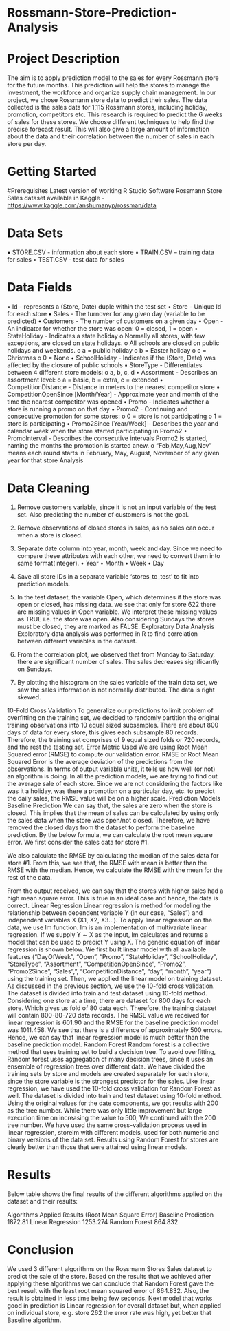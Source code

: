 # Rossmann-Store-Prediction-Analysis

# Project Description

The aim is to apply prediction model to the sales for every Rossmann store for the future months. This prediction will help the stores to manage the investment, the workforce and organize supply chain management. 
In our project, we chose Rossmann store data to predict their sales. The data collected is the sales data for 1,115 Rossmann stores, including holiday, promotion, competitors etc. This research is required to predict the 6 weeks of sales for these stores. 
We choose different techniques to help find the precise forecast result. This will also give a large amount of information about the data and their correlation between the number of sales in each store per day.

# Getting Started
#Prerequisites
Latest version of working R Studio Software
Rossmann Store Sales dataset available in Kaggle - https://www.kaggle.com/anshumanyp/rossman/data

# Data Sets
•	STORE.CSV - information about each store
•	TRAIN.CSV – training data for sales
•	TEST.CSV - test data for sales

# Data Fields
•	Id - represents a (Store, Date) duple within the test set
•	Store - Unique Id for each store
•	Sales - The turnover for any given day (variable to be predicted)
•	Customers - The number of customers on a given day
•	Open - An indicator for whether the store was open: 0 = closed, 1 = open
•	StateHoliday - Indicates a state holiday
o	Normally all stores, with few exceptions, are closed on state holidays.
o	All schools are closed on public holidays and weekends.
o	a = public holiday
o	b = Easter holiday
o	c = Christmas
o	0 = None
•	SchoolHoliday - Indicates if the (Store, Date) was affected by the closure of public schools
•	StoreType - Differentiates between 4 different store models:
o	a, b, c, d
•	Assortment - Describes an assortment level:
o	a = basic, b = extra, c = extended
•	CompetitionDistance - Distance in meters to the nearest competitor store
•	CompetitionOpenSince [Month/Year] - Approximate year and month of the time the nearest competitor was opened
•	Promo - Indicates whether a store is running a promo on that day
•	Promo2 - Continuing and consecutive promotion for some stores:
o	0 = store is not participating
o	1 = store is participating
•	Promo2Since [Year/Week] - Describes the year and calendar week when the store started participating in Promo2
•	PromoInterval - Describes the consecutive intervals Promo2 is started, naming the months the promotion is started anew.
o	“Feb,May,Aug,Nov” means each round starts in February, May, August, November of any given year for that store
Analysis

# Data Cleaning
1.	Remove customers variable, since it is not an input variable of the test set. Also predicting the number of customers is not the goal.
2.	Remove observations of closed stores in sales, as no sales can occur when a store is closed.
3.	Separate date column into year, month, week and day. Since we need to compare these attributes with each other, we need to convert them into same format(integer).
•	Year
•	Month
•	Week
•	Day
4.	Save all store IDs in a separate variable ‘stores_to_test’ to fit into prediction models.
5.	In the test dataset, the variable Open, which determines if the store was open or closed, has missing data. we see that only for store 622 there are missing values in Open variable. We interpret these missing values as TRUE i.e. the store was open. Also considering Sundays the stores must be closed, they are marked as FALSE.
Exploratory Data Analysis
Exploratory data analysis was performed in R to find correlation between different variables in the dataset.
1.	From the correlation plot, we observed that from Monday to Saturday, there are significant number of sales. The sales decreases significantly on Sundays. 
 

2.	By plotting the histogram on the sales variable of the train data set, we saw the sales information is not normally distributed. The data is right skewed.
 
10-Fold Cross Validation
To generalize our predictions to limit problem of overfitting on the training set, we decided to randomly partition the original training observations into 10 equal sized subsamples. There are about 800 days of data for every store, this gives each subsample 80 records. Therefore, the training set comprises of 9 equal sized folds or 720 records, and the rest the testing set.
Error Metric Used
We are using Root Mean Squared error (RMSE) to compute our validation error. RMSE or Root Mean Squared Error is the average deviation of the predictions from the observations. In terms of output variable units, it tells us how well (or not) an algorithm is doing.
In all the prediction models, we are trying to find out the average sale of each store. Since we are not considering the factors like was it a holiday, was there a promotion on a particular day, etc. to predict the daily sales, the RMSE value will be on a higher scale. 
Prediction Models
Baseline Prediction
We can say that, the sales are zero when the store is closed. This implies that the mean of sales can be calculated by using only the sales data when the store was open/not closed. Therefore, we have removed the closed days from the dataset to perform the baseline prediction.
By the below formula, we can calculate the root mean square error. We first consider the sales data for store #1.
 
We also calculate the RMSE by calculating the median of the sales data for store #1. From this, we see that, the RMSE with mean is better than the RMSE with the median. Hence, we calculate the RMSE with the mean for the rest of the data.

 

From the output received, we can say that the stores with higher sales had a high mean square error. This is true in an ideal case and hence, the data is correct.
Linear Regression
Linear regression is method for modeling the relationship between dependent variable Y (in our case, “Sales”) and independent variables X (X1, X2, X3...). To apply linear regression on the data, we use lm function.
lm is an implementation of multivariate linear regression. If we supply Y ∼ X as the input, lm calculates and returns a model that can be used to predict Y using X.
The generic equation of linear regression is shown below.
We first built linear model with all available features (“DayOfWeek”, “Open”, “Promo”, “StateHoliday”, “SchoolHoliday”, “StoreType”, “Assortment”, “CompetitionOpenSince”, “Promo2”, “Promo2Since”, “Sales”,”, “CompetitionDistance”, “day”, “month”, “year”) using the training set. Then, we applied the linear model on training dataset.
As discussed in the previous section, we use the 10-fold cross validation. The dataset is divided into train and test dataset using 10-fold method. Considering one store at a time, there are dataset for 800 days for each store. Which gives us fold of 80 data each. Therefore, the training dataset will contain 800-80-720 data records.
The RMSE value we received for linear regression is 601.90 and the RMSE for the baseline prediction model was 1011.458. We see that there is a difference of approximately 500 errors.
Hence, we can say that linear regression model is much better than the baseline prediction model.
Random Forest
Random forest is a collective method that uses training set to build a decision tree. To avoid overfitting, Random forest uses aggregation of many decision trees, since it uses an ensemble of regression trees over different data. 
We have divided the training sets by store and models are created separately for each store, since the store variable is the strongest predictor for the sales. Like linear regression, we have used the 10-fold cross validation for Random Forest as well. The dataset is divided into train and test dataset using 10-fold method. Using the original values for the date components, we got results with 200 as the tree number. While there was only little improvement but large execution time on increasing the value to 500, We continued with the 200 tree number. 
We have used the same cross-validation process used in linear regression, storelm with different models, used for both numeric and binary versions of the data set. Results using Random Forest for stores are clearly better than those that were attained using linear models.


# Results

Below table shows the final results of the different algorithms applied on the dataset and their results:

Algorithms Applied	Results (Root Mean Square Error)
Baseline Prediction	 1872.81
Linear Regression	   1253.274
Random Forest	       864.832

# Conclusion
We used 3 different algorithms on the Rossmann Stores Sales dataset to predict the sale of the store.
Based on the results that we achieved after applying these algorithms we can conclude that Random Forest gave the best result with the least root mean squared error of 864.832. Also, the result is obtained in less time being few seconds. 
Next model that works good in prediction is Linear regression for overall dataset but, when applied on individual store, e.g. store 262 the error rate was high, yet better that Baseline algorithm.
